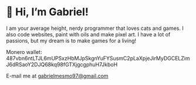 # 👋 Hi, I’m Gabriel!
I am your average height, nerdy programmer that loves cats and games. I also code websites, paint with oils and make pixel art. I have a lot of passions, but my dream is to make games for a living!

Monero wallet: 487vbn6ntLTJL6mUPSxzHbMJpSkgnYuFYSusmC2pLaXpjeJirMyDGCELZimJ6dRSaoY2DJQ68kq98fGTXjgcgphuH7JkboH

E-mail me at gabrielmesmo97@gmail.com

<!---
lemmtopia/lemmtopia is a ✨ special ✨ repository because its `README.md` (this file) appears on your GitHub profile.
You can click the Preview link to take a look at your changes.
--->
